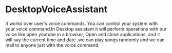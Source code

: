 # DesktopVoiceAssistant
It works over user's voice commands. You can control your system with your voice command.In Desktop assistant it will perform operations with our voice like open youtube in a browser, Open and close applications, and it will say the current time and date ,we can play songs randomly and we can mail to anyone just with the voice command.
